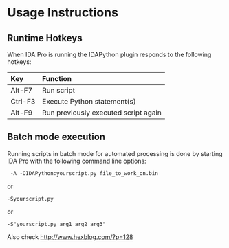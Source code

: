 # Usage Instructions #

## Runtime Hotkeys ##
When IDA Pro is running the IDAPython plugin responds to the following hotkeys:

| **Key**    | Function  |
|:-----------|:----------|
| Alt-F7     | Run script |
| Ctrl-F3    | Execute Python statement(s) |
| Alt-F9     | Run previously executed script again |

## Batch mode execution ##

Running scripts in batch mode for automated processing is done by starting IDA Pro with the following command line options:

```
 -A -OIDAPython:yourscript.py file_to_work_on.bin
```
or
```
-Syourscript.py
```
or
```
-S"yourscript.py arg1 arg2 arg3"
```

Also check http://www.hexblog.com/?p=128